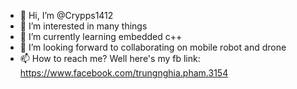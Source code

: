 - 👋 Hi, I’m @Crypps1412
- 👀 I’m interested in many things
- 🌱 I’m currently learning embedded c++
- 💞️ I’m looking forward to collaborating on mobile robot and drone
- 📫 How to reach me? Well here's my fb link: https://www.facebook.com/trungnghia.pham.3154

<!---
crypps1412/crypps1412 is a ✨ special ✨ repository because its `README.md` (this file) appears on your GitHub profile.
You can click the Preview link to take a look at your changes.
--->
